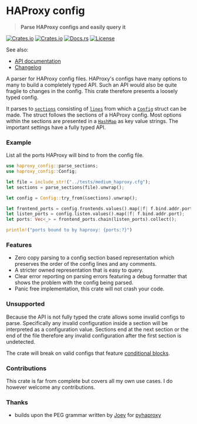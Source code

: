 # HAProxy config

> **Parse HAProxy configs and easily query it**

[![Crates.io](https://img.shields.io/crates/v/haproxy_config?style=flat-square)](https://crates.io/crates/haproxy_config)
[![Crates.io](https://img.shields.io/crates/d/haproxy_config?style=flat-square)](https://crates.io/crates/haproxy_config)
[![Docs.rs](https://img.shields.io/docsrs/haproxy-config?style=flat-square)](https://docs.rs/haproxy_config)
[![License](https://img.shields.io/badge/license-MIT-blue?style=flat-square)](LICENSE-MIT)

See also:
 - [API documentation](https://docs.rs/haproxy-config)
 - [Changelog](CHANGELOG.md)

A parser for HAProxy config files. HAProxy's configs have many options to many to build a completely typed API. Such an API would also be quite fragile to changes in the config. This crate therefore presents a loosely typed config. 

It parses to [`sections`](section::borrowed::Section) consisting of [`lines`](line::borrowed::Line) from which a [`Config`](Config) struct can be made. The struct follows the sections of a HAProxy config. Most options within the sections are presented in a [`HashMap`](std::collections::HashMap) as key value strings. The important settings have a fully typed API.

### Example
List all the ports HAProxy will bind to from the config file.
```rust
use haproxy_config::parse_sections;
use haproxy_config::Config;

let file = include_str!("../tests/medium_haproxy.cfg");
let sections = parse_sections(file).unwrap();

let config = Config::try_from(&sections).unwrap();

let frontend_ports = config.frontends.values().map(|f| f.bind.addr.port);
let listen_ports = config.listen.values().map(|f| f.bind.addr.port);
let ports: Vec<_> = frontend_ports.chain(listen_ports).collect();

println!("ports bound to by haproxy: {ports:?}")
```

### Features
 - Zero copy parsing to a config section based representation which preserves the order of the config lines and any comments.
 - A stricter owned representation that is easy to query.
 - Clear error reporting on parsing errors featuring a debug formatter that shows the problem with the config being parsed.
 - Panic free implementation, this crate will not crash your code.

### Unsupported
Because the API is not fully typed the crate allows some invalid configs to parse. Specifically any invalid configuration inside a section will be interpreted as a configuration value. Sections end at the next section or the end of the file therefore any invalid configuration after the first section is undetected. 

The crate will break on valid configs that feature [conditional blocks](https://www.haproxy.com/documentation/hapee/latest/onepage/#2.4). 

### Contributions
This crate is far from complete but covers all my own use cases. I do however welcome any contributions.

### Thanks
- builds upon the PEG grammar written by [Joey](https://github.com/imjoey) for [pyhaproxy](https://github.com/imjoey/pyhaproxy)
